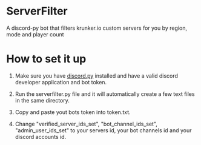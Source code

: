 # ServerFilter
A discord-py bot that filters krunker.io custom servers for you by region, mode and player count

# How to set it up
1. Make sure you have [discord.py](https://pypi.org/project/discord.py/) installed and have a valid discord developer application and bot token.

2. Run the serverfilter.py file and it will automatically create a few text files in the same directory.

3. Copy and paste yout bots token into token.txt.

4. Change "verified_server_ids_set", "bot_channel_ids_set", "admin_user_ids_set" to your servers id, your bot channels id and your discord accounts id.
